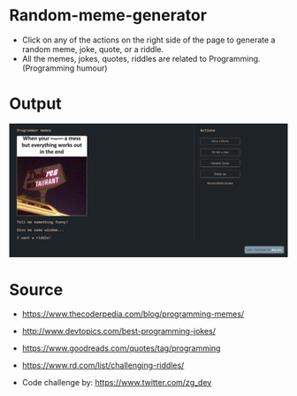 # Random-meme-generator #
* Click on any of the actions on the right side of the page to generate a random meme, joke, quote, or a riddle.
* All the memes, jokes, quotes, riddles are related to Programming. (Programming humour)
# Output
![](https://github.com/DarshanRaoG/Random-meme-generator/blob/gh-rndm-generate/output.JPG)

# Source
  * https://www.thecoderpedia.com/blog/programming-memes/
  * http://www.devtopics.com/best-programming-jokes/
  * https://www.goodreads.com/quotes/tag/programming
  * https://www.rd.com/list/challenging-riddles/
  
  * Code challenge by: https://www.twitter.com/zg_dev
